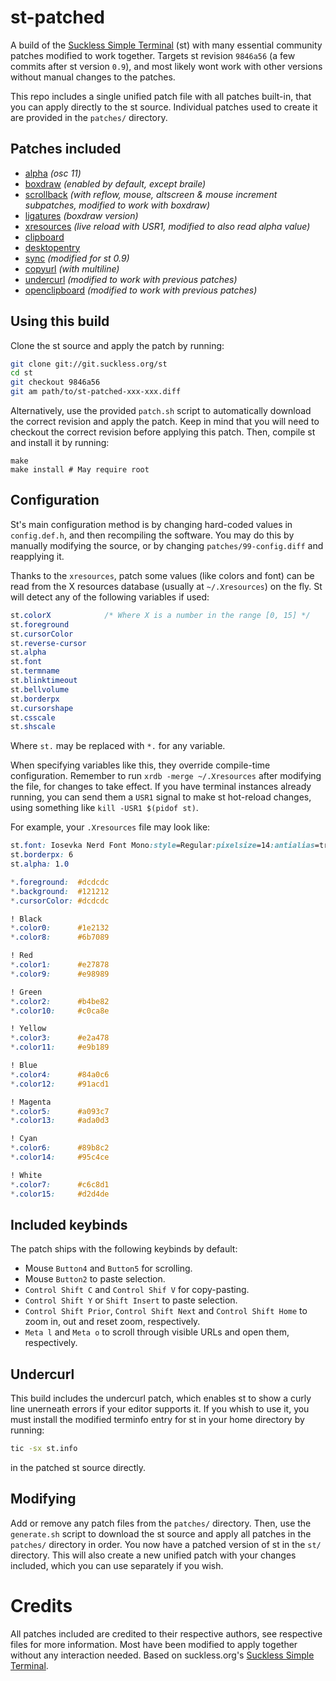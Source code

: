 # st-patched

A build of the [Suckless Simple Terminal](https://st.suckless.org) (st) with many essential community patches modified to work together.
Targets st revision `9846a56` (a few commits after st version `0.9`), and most likely wont work with other versions without manual changes to the patches.

This repo includes a single unified patch file with all patches built-in, that you can apply directly to the st source.
Individual patches used to create it are provided in the `patches/` directory.

## Patches included

- [alpha](https://st.suckless.org/patches/alpha/) _(osc 11)_
- [boxdraw](https://st.suckless.org/patches/boxdraw/) _(enabled by default, except braile)_
- [scrollback](https://st.suckless.org/patches/scrollback/) _(with reflow, mouse, altscreen & mouse increment subpatches, modified to work with boxdraw)_
- [ligatures](https://st.suckless.org/patches/ligatures/) _(boxdraw version)_
- [xresources](https://st.suckless.org/patches/xresources-with-reload-signal/) _(live reload with USR1, modified to also read alpha value)_
- [clipboard](https://st.suckless.org/patches/clipboard/)
- [desktopentry](https://st.suckless.org/patches/desktopentry/)
- [sync](https://st.suckless.org/patches/sync/) _(modified for st 0.9)_
- [copyurl](https://st.suckless.org/patches/copyurl/) _(with multiline)_
- [undercurl](https://st.suckless.org/patches/undercurl/) _(modified to work with previous patches)_
- [openclipboard](https://st.suckless.org/patches/open_copied_url/) _(modified to work with previous patches)_

## Using this build

Clone the st source and apply the patch by running:
```sh
git clone git://git.suckless.org/st
cd st
git checkout 9846a56
git am path/to/st-patched-xxx-xxx.diff
```
Alternatively, use the provided `patch.sh` script to automatically download the correct revision and apply the patch.
Keep in mind that you will need to checkout the correct revision before applying this patch.
Then, compile st and install it by running:
```
make
make install # May require root
```

## Configuration

St's main configuration method is by changing hard-coded values in `config.def.h`, and then recompiling the software.
You may do this by manually modifying the source, or by changing `patches/99-config.diff` and reapplying it.

Thanks to the `xresources`, patch some values (like colors and font) can be read from the X resources database (usually at `~/.Xresources`) on the fly.
St will detect any of the following variables if used:

```css
st.colorX            /* Where X is a number in the range [0, 15] */
st.foreground
st.cursorColor
st.reverse-cursor
st.alpha
st.font
st.termname
st.blinktimeout
st.bellvolume
st.borderpx
st.cursorshape
st.csscale
st.shscale
```
Where `st.` may be replaced with `*.` for any variable.

When specifying variables like this, they override compile-time configuration.
Remember to run `xrdb -merge ~/.Xresources` after modifying the file, for changes to take effect.
If you have terminal instances already running, you can send them a `USR1` signal to make st hot-reload changes, using something like `kill -USR1 $(pidof st)`.

For example, your `.Xresources` file may look like:

```css
st.font: Iosevka Nerd Font Mono:style=Regular:pixelsize=14:antialias=true:autohint=false
st.borderpx: 6
st.alpha: 1.0

*.foreground:  #dcdcdc
*.background:  #121212
*.cursorColor: #dcdcdc

! Black
*.color0:      #1e2132
*.color8:      #6b7089

! Red
*.color1:      #e27878
*.color9:      #e98989

! Green
*.color2:      #b4be82
*.color10:     #c0ca8e

! Yellow
*.color3:      #e2a478
*.color11:     #e9b189

! Blue
*.color4:      #84a0c6
*.color12:     #91acd1

! Magenta
*.color5:      #a093c7
*.color13:     #ada0d3

! Cyan
*.color6:      #89b8c2
*.color14:     #95c4ce

! White
*.color7:      #c6c8d1
*.color15:     #d2d4de
```

## Included keybinds

The patch ships with the following keybinds by default:

- Mouse `Button4` and `Button5` for scrolling.
- Mouse `Button2` to paste selection.
- `Control Shift C` and `Control Shif V` for copy-pasting.
- `Control Shift Y` or `Shift Insert` to paste selection.
- `Control Shift Prior`, `Control Shift Next` and `Control Shift Home` to zoom in, out and reset zoom, respectively.
- `Meta l` and `Meta o` to scroll through visible URLs and open them, respectively.

## Undercurl

This build includes the undercurl patch, which enables st to show a curly line unerneath errors if your editor supports it.
If you whish to use it, you must install the modified terminfo entry for st in your home directory by running:
```sh
tic -sx st.info
```
in the patched st source directly.

## Modifying

Add or remove any patch files from the `patches/` directory.
Then, use the `generate.sh` script to download the st source and apply all patches in the `patches/` directory in order.
You now have a patched version of st in the `st/` directory.
This will also create a new unified patch with your changes included, which you can use separately if you wish.

# Credits

All patches included are credited to their respective authors, see respective files for more information.
Most have been modified to apply together without any interaction needed.
Based on suckless.org's [Suckless Simple Terminal](https://st.suckless.org/).
